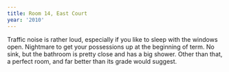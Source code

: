 ```yaml
---
title: Room 14, East Court
year: '2010'
---
```


Traffic noise is rather loud, especially if you like to sleep with the windows open. Nightmare to get your possessions up at the beginning of term. No sink, but the bathroom is pretty close and has a big shower. Other than that, a perfect room, and far better than its grade would suggest.